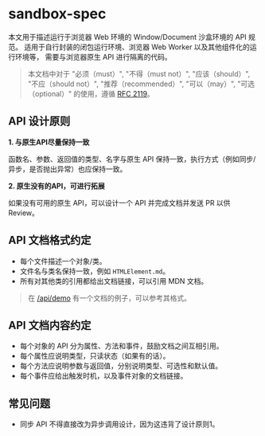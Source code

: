 # sandbox-spec

本文用于描述运行于浏览器 Web 环境的 Window/Document 沙盒环境的 API 规范。
适用于自行封装的闭包运行环境、浏览器 Web Worker 以及其他组件化的运行环境等，
需要与浏览器原生 API 进行隔离的代码。

> 本文档中对于 "必须（must）", "不得（must not）", "应该（should）", "不应（should not）", "推荐（recommended）", "可以（may）", "可选（optional）" 的使用，遵循 [RFC 2119][rfc2119]。

## API 设计原则

**1. 与原生API尽量保持一致**

函数名、参数、返回值的类型、名字与原生 API 保持一致，执行方式（例如同步/异步，是否抛出异常）也应保持一致。

**2. 原生没有的API，可进行拓展**

如果没有可用的原生 API，可以设计一个 API 并完成文档并发送 PR 以供 Review。

## API 文档格式约定

* 每个文件描述一个对象/类。
* 文件名与类名保持一致，例如 `HTMLElement.md`。
* 所有对其他类的引用都给出文档链接，可以引用 MDN 文档。

> 在 [/api/demo](https://github.com/searchfe/sandbox-spec/blob/master/api/demo.md) 有一个文档的例子，可以参考其格式。

## API 文档内容约定

* 每个对象的 API 分为属性、方法和事件，鼓励文档之间互相引用。
* 每个属性应说明类型，只读状态（如果有的话）。
* 每个方法应说明参数与返回值，分别说明类型、可选性和默认值。
* 每个事件应给出触发时机，以及事件对象的文档链接。

## 常见问题

* 同步 API 不得直接改为异步调用设计，因为这违背了设计原则1。

[rfc2119]: https://tools.ietf.org/html/rfc2119
